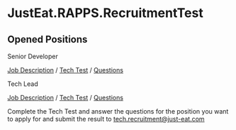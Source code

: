 JustEat.RAPPS.RecruitmentTest
====================================

## Opened Positions ##
Senior Developer

[Job Description](http://tech.just-eat.com/jobs/senior-developer-restaurant-apps/) 
/
[Tech Test](TechTest.md)
/
[Questions](Senior.Developer.Questions.md)


Tech Lead 

[Job Description](http://tech.just-eat.com/jobs/tech-lead-restaurant-apps/)
/
[Tech Test](TechTest.md)
/
[Questions](Tech.Lead.Questions.md)


Complete the Tech Test and answer the questions for the position you want to apply for and submit the result to tech.recruitment@just-eat.com